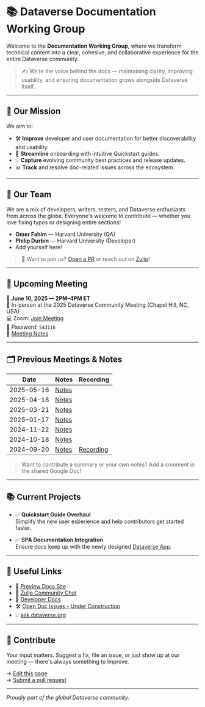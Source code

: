 # 📚 Dataverse Documentation Working Group

Welcome to the **Documentation Working Group**, where we transform technical content into a clear, cohesive, and collaborative experience for the entire Dataverse community.

> ✍️ We’re the voice behind the docs — maintaining clarity, improving usability, and ensuring documentation grows alongside Dataverse itself.

---

## 🎯 Our Mission

We aim to:

- 🛠️ **Improve** developer and user documentation for better discoverability and usability.
- 🚀 **Streamline** onboarding with intuitive Quickstart guides.
- 💡 **Capture** evolving community best practices and release updates.
- 📊 **Track** and resolve doc-related issues across the ecosystem.

---

## 👥 Our Team

We are a mix of developers, writers, testers, and Dataverse enthusiasts from across the globe. Everyone's welcome to contribute — whether you love fixing typos or designing entire sections!

- **Omer Fahim** — Harvard University (QA)
- **Philip Durbin** — Harvard University (Developer)
- Add yourself here!

> 🫶 Want to join us? [Open a PR](https://github.com/gdcc/www.gdcc.io) or reach out on [Zulip](https://dataverse.zulipchat.com/#narrow/channel/446770-docs)!

---

## 📅 Upcoming Meeting

**📆 June 10, 2025 — 2PM–4PM ET**  
📍 In-person at the 2025 Dataverse Community Meeting (Chapel Hill, NC, USA)  
💻 Zoom: [Join Meeting](https://harvard.zoom.us/j/98501167797?pwd=iE0T6TQqT6EK1jYFaXiWJfMbL029yD.1)  
🔐 Password: `543116`  
📝 [Meeting Notes](https://docs.google.com/document/d/1DVZuwClSgPTcIiLYOTbhlHhOqcj6moE3/edit?usp=drive_link&ouid=112670259962851928741&rtpof=true&sd=true) 

---

## 🗂️ Previous Meetings & Notes

| Date        | Notes           | Recording      |
|-------------|------------------|----------------|
| 2025-05-16  | [Notes](https://docs.google.com/document/d/1YQmixOt1E-hGWqDlTbjIkIu9zNKbm0db/edit?usp=drive_link&ouid=112670259962851928741&rtpof=true&sd=true)       |                |
| 2025-04-18  | [Notes](https://docs.google.com/document/d/1Orv0sPTpGyuPVYnvDVuvWQe39FnxZg4S/edit?usp=drive_link&ouid=112670259962851928741&rtpof=true&sd=true)       |                |
| 2025-03-21  | [Notes](https://docs.google.com/document/d/1AuGT-mGq9ssOCrHRRgQdcSVz2XbAD-qECXwBHCgMo7E/edit?usp=drive_link)       |                |
| 2025-01-17  | [Notes](https://docs.google.com/document/d/1o_gjFaFpl62V8SJSbeL8V_h2-JAHrrrS48jyImU-A7c/edit?usp=drive_link)       |                |
| 2024-11-22  | [Notes](https://docs.google.com/document/d/1oP3v0iHBDIsvrkPWOr524sdweCv9nfOsb6KWA-oojXo/edit?usp=drive_link)       |                |
| 2024-10-18  | [Notes](https://docs.google.com/document/d/1O1v9aMSCNe9ak2_Md2plfaJw42XJuIrb7l1-sSg4hus/edit?usp=drive_link)       |                |
| 2024-09-20  | [Notes](https://docs.google.com/document/d/1wUpmkOfQICuPQPbITqJ2oZSD2cSJBdHioEsaLck6_Es/edit?usp=drive_link)       | [Recording](#) |

> Want to contribute a summary or your own notes? Add a comment in the shared Google Doc!

---

## 📚 Current Projects

- ✅ **Quickstart Guide Overhaul**  
  Simplify the new user experience and help contributors get started faster.
  
- ✅ **SPA Documentation Integration**  
  Ensure docs keep up with the newly designed [Dataverse App](https://github.com/IQSS/dataverse-frontend). 

---

## 🔗 Useful Links

- 📘 [Preview Docs Site](https://preview.guides.gdcc.io/)
- 💬 [Zulip Community Chat](https://dataverse.zulipchat.com)
- 🧪 [Developer Docs](https://guides.dataverse.org/en/latest/)
- 🛠️ [Open Doc Issues - Under Construction](https://guides.dataverse.org/en/latest/)
- 💡 [ask.dataverse.org](https://ask.dataverse.org)

---

## 🤝 Contribute

Your input matters. Suggest a fix, file an issue, or just show up at our meeting — there's always something to improve.

→ [Edit this page](https://github.com/gdcc/www.gdcc.io/edit/main/source/working-groups/documentation.md)  
→ [Submit a pull request](https://github.com/gdcc/www.gdcc.io/pulls)

---

*Proudly part of the global Dataverse community.*

